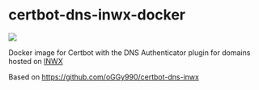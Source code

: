 # certbot-dns-inwx-docker

[![](https://images.microbadger.com/badges/version/ummels/certbot-dns-inwx.svg)](https://microbadger.com/images/ummels/certbot-dns-inwx)

Docker image for Certbot with the DNS Authenticator plugin for domains hosted on [INWX](https://www.inwx.de/)

Based on https://github.com/oGGy990/certbot-dns-inwx

